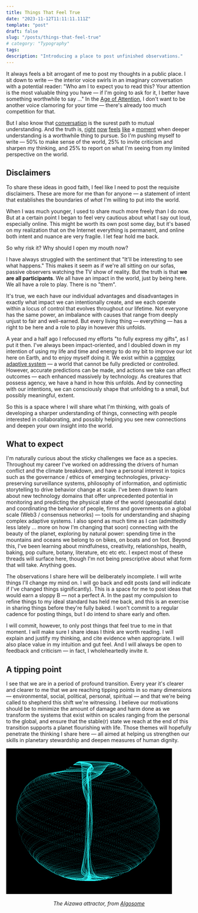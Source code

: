 ```yaml
---
title: Things That Feel True
date: "2023-11-12T11:11:11.111Z"
template: "post"
draft: false
slug: "/posts/things-that-feel-true"
# category: "Typography"
tags:
description: "Introducing a place to post unfinished observations."
---
```




It always feels a bit arrogant of me to post my thoughts in a public place. I sit down to write — the interior voice swirls in an imaginary conversation with a potential reader: "Who am I to expect you to read this? Your attention is the most valuable thing you have — if I'm going to ask for it, I better have something worthwhile to say ..." In the [Age of Attention](https://www.cambridge.org/core/books/stand-out-of-our-light/age-of-attention/906312B06CA0C5B1F0C9AACA11ED339B), I don't want to be another voice clamoring for your time — there's already too much competition for that.

But I also know that [conversation](https://www.kernel.community/en/learn/module-0/conversation) is the surest path to mutual understanding. And the truth is, [right](https://www.ipcc.ch/report/sixth-assessment-report-cycle/) [now](https://www.economist.com/business/2023/10/29/americas-economy-is-booming-why-arent-its-bosses-happier) [feels](https://www.ft.com/content/c8d52c00-90c4-4a9e-9251-34a8d1e9bc80) [like](https://ourworldindata.org/illicit-drug-use) a [moment](https://www.nytimes.com/2023/11/01/world/europe/uk-ai-summit-sunak.html) when deeper understanding is a worthwhile thing to pursue. So I'm pushing myself to write — 50% to make sense of the world, 25% to invite criticism and sharpen my thinking, and 25% to report on what I'm seeing from my limited perspective on the world. 

## Disclaimers

To share these ideas in good faith, I feel like I need to post the requisite disclaimers. These are more for me than for anyone — a statement of intent that establishes the boundaries of _what_ I'm willing to put into the world. 

When I was much younger, I used to share much more freely than I do now. But at a certain point I began to feel very cautious about what I say out loud, especially online. This might be worth its own post some day, but it's based on my realization that on the Internet everything is permanent, and online both intent and nuance are very fragile. I let fear hold me back. 

So why risk it? Why should I open my mouth now?

I have always struggled with the sentiment that "It'll be interesting to see what happens." This makes it seem as if we're all sitting on our sofas, passive observers watching the TV show of reality. But the truth is that **we are all participants**. We all have an impact in the world, just by being here. We all have a role to play. There is no "them". 

It's true, we each have our individual advantages and disadvantages in exactly what impact we can intentionally create, and we each operate within a locus of control that evolves throughout our lifetime. Not everyone has the same power, an imbalance with causes that range from deeply unjust to fair and well-earned. But every living thing — everything — has a right to be here and a role to play in however _this_ unfolds.

A year and a half ago I refocused my efforts "to fully express my gifts", as I put it then. I've always been impact-oriented, and I doubled down in my intention of using my life and time and energy to do my bit to improve our lot here on Earth, and to enjoy myself doing it. We exist within a [complex adaptive system](https://en.wikipedia.org/wiki/Complex_adaptive_system) — a world that cannot be fully predicted or controlled. However, accurate predictions can be made, and actions we take can affect outcomes — each enhanced massively by technology. As creatures that possess agency, we have a hand in how this unfolds. And by connecting with our intentions, we can consciously shape that unfolding to a small, but possibly meaningful, extent.

So this is a space where I will share what I'm thinking, with goals of developing a sharper understanding of things, connecting with people interested in collaborating, and possibly helping you see new connections and deepen your own insight into the world.

## What to expect

I'm naturally curious about the sticky challenges we face as a species. Throughout my career I've worked on addressing the drivers of human conflict and the climate breakdown, and have a personal interest in topics such as the governance / ethics of emerging technologies, privacy-preserving surveillance systems, philosophy of information, and optimistic storytelling to drive behavior change at scale. I've been drawn to learn about new technology domains that offer unprecedented potential in monitoring and predicting the physical state of the world (geospatial data) and coordinating the behavior of people, firms and governments on a global scale (Web3 / consensus networks) — tools for understanding and shaping complex adaptive systems. I also spend as much time as I can (admittedly less lately ... more on how I'm changing that soon) connecting with the beauty of the planet, exploring by natural power: spending time in the mountains and oceans we belong to on bikes, on boats and on foot. Beyond this, I've been learning about mindfulness, creativity, relationships, health, baking, pop culture, botany, literature, etc etc etc. I expect most of these threads will surface here, though I'm not being prescriptive about what form that will take. Anything goes.

The observations I share here will be deliberately incomplete. I will write things I'll change my mind on. I will go back and edit posts (and will indicate if I've changed things significantly). This is a space for me to post ideas that would earn a sloppy B — not a perfect A. In the past my compulsion to refine things to my ideal standard has held me back, and this is an exercise in sharing things before they're fully baked. I won't commit to a regular cadence for posting things, but I do intend to share early and often.

I will commit, however, to only post things that feel true to me in that moment. I will make sure I share ideas I think are worth reading. I will explain and justify my thinking, and cite evidence when appropriate. I will also place value in my intuition and gut feel. And I will always be open to feedback and criticism — in fact, I wholeheartedly invite it.

## A tipping point

I see that we are in a period of profound transition. Every year it's clearer and clearer to me that we are reaching tipping points in so many dimensions — environmental, social, political, personal, spiritual — and that we're being called to shepherd this shift we're witnessing. I believe our motivations should be to minimize the amount of damage and harm done as we transform the systems that exist within on scales ranging from the personal to the global, and ensure that the stable(r) state we reach at the end of this transition supports a planet flourishing with life. Those themes will hopefully penetrate the thinking I share here — all aimed at helping us strengthen our skills in planetary stewardship and deepen measures of human dignity.

![image](./media/aizawa.jpg)

<p style="text-align: center;"><em>The Aizawa attractor, from <a href="https://www.algosome.com/articles/aizawa-attractor-chaos.html" target="_blank">Algosome</a></em></p>



